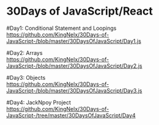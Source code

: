 # 30Days of JavaScript/React

#Day1: Conditional Statement and Loopings <br>
https://github.com/KingNelx/30Days-of-JavaScript-/blob/master/30DaysOfJavaScript/Day1.js

#Day2: Arrays <br>
https://github.com/KingNelx/30Days-of-JavaScript-/blob/master/30DaysOfJavaScript/Day2.js

#Day3: Objects <br>
https://github.com/KingNelx/30Days-of-JavaScript-/blob/master/30DaysOfJavaScript/Day3.js

#Day4: JackNpoy Project <br>
https://github.com/KingNelx/30Days-of-JavaScript-/tree/master/30DaysOfJavaScript/Day4
